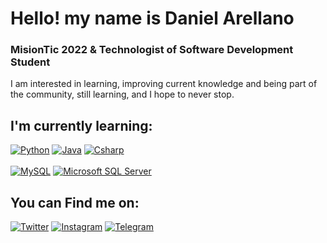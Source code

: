 # Hello! my name is Daniel Arellano
### MisionTic 2022 & Technologist of Software Development Student
I am interested in learning, improving current knowledge and being part of the community, still learning, and I hope to never stop.

## I'm currently learning:
[![Python](https://img.shields.io/badge/Python-FFD43B?style=for-the-badge&logo=python&logoColor=darkgreen)]()
[![Java](https://img.shields.io/badge/Java-ED8B00?style=for-the-badge&logo=java&logoColor=white)]()
[![Csharp](https://img.shields.io/badge/C%23-239120?style=for-the-badge&logo=c-sharp&logoColor=white)]()
</br>
</br>
[![MySQL](https://img.shields.io/badge/MySQL-00000F?style=for-the-badge&logo=mysql&logoColor=white)]()
[![Microsoft SQL Server](https://img.shields.io/badge/Microsoft%20SQL%20Server-CC2927?style=for-the-badge&logo=microsoft%20sql%20server&logoColor=white)]()
</br>
## You can Find me on:
[![Twitter](https://img.shields.io/badge/Twitter-@Dhani_Arellano-1DA1F2?style=for-the-badge&logo=twitter&logoColor=white&labelColor=101010)](https://twitter.com/Dhani_Arellano)
[![Instagram](https://img.shields.io/badge/Instagram-@dhani.arellano-E4405F?style=for-the-badge&logo=instagram&logoColor=white&labelColor=101010)](https://instagram.com/dhani.arellano)
[![Telegram](https://img.shields.io/badge/Telegram-@DhaniArellano-1877F2?style=for-the-badge&logo=telegram&logoColor=white&labelColor=101010)](https://t.me/DhaniArellano)
</br>
